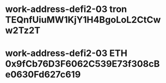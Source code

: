 # work-address-defi2-03 tron TEQnfUiuMW1KjY1H4BgoLoL2CtCww2Tz2T
# work-address-defi2-03 ETH 0x9fCb76D3F6062C539E73f308cBe0630Fd627c619
